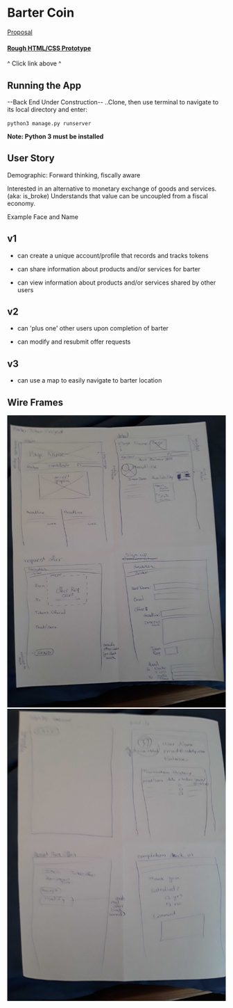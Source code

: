 # Barter Coin

[Proposal](proposal.md)

#### [Rough HTML/CSS Prototype](https://mackroe.github.io/Barter-Coin/)

^ Click link above ^


## Running the App
--Back End Under Construction--
..Clone, then use terminal to navigate to its local directory and enter:

`python3 manage.py runserver`

__Note: Python 3 must be installed__

## User Story

Demographic: Forward thinking, fiscally aware

Interested in an alternative to monetary exchange of goods and services. (aka: is_broke) Understands that value can be uncoupled from a fiscal economy.

Example Face and Name

## v1
- can create a unique account/profile that records and tracks tokens

- can share information about products and/or services for barter

- can view information about products and/or services shared by other users

## v2

- can 'plus one' other users upon completion of barter

- can modify and resubmit offer requests

## v3

- can use a map to easily navigate to barter location

## Wire Frames
![Wire Frame 1](https://github.com/MackRoe/Barter-Coin/blob/master/BC-WireFrame1.jpg)
![Wire Frame 2](https://github.com/MackRoe/Barter-Coin/blob/master/BC-WireFrame2.jpg)
